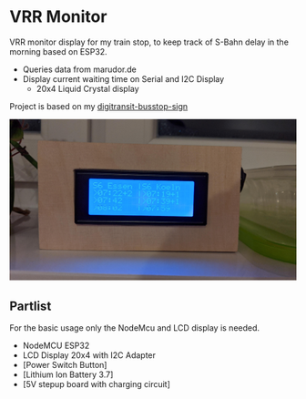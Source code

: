 # VRR Monitor

VRR monitor display for my train stop, to keep track of S-Bahn delay in the morning based on ESP32.

- Queries data from marudor.de
- Display current waiting time on Serial and I2C Display
  - 20x4 Liquid Crystal display

Project is based on my [digitransit-busstop-sign](https://github.com/stetro/digitransit-busstop-sign)

![](demo.jpg)


## Partlist

For the basic usage only the NodeMcu and LCD display is needed.

* NodeMCU ESP32 
* LCD Display 20x4 with I2C Adapter
* [Power Switch Button]
* [Lithium Ion Battery 3.7]
* [5V stepup board with charging circuit]

